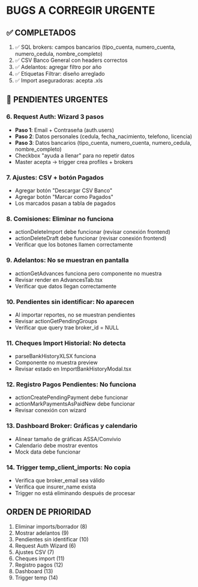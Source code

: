 # BUGS A CORREGIR URGENTE

## ✅ COMPLETADOS
1. ✅ SQL brokers: campos bancarios (tipo_cuenta, numero_cuenta, numero_cedula, nombre_completo)
2. ✅ CSV Banco General con headers correctos
3. ✅ Adelantos: agregar filtro por año
4. ✅ Etiquetas Filtrar: diseño arreglado
5. ✅ Import aseguradoras: acepta .xls

## 🔴 PENDIENTES URGENTES

### 6. Request Auth: Wizard 3 pasos
- **Paso 1**: Email + Contraseña (auth.users)
- **Paso 2**: Datos personales (cedula, fecha_nacimiento, telefono, licencia)
- **Paso 3**: Datos bancarios (tipo_cuenta, numero_cuenta, numero_cedula, nombre_completo)
- Checkbox "ayuda a llenar" para no repetir datos
- Master acepta → trigger crea profiles + brokers

### 7. Ajustes: CSV + botón Pagados
- Agregar botón "Descargar CSV Banco"
- Agregar botón "Marcar como Pagados"
- Los marcados pasan a tabla de pagados

### 8. Comisiones: Eliminar no funciona
- actionDeleteImport debe funcionar (revisar conexión frontend)
- actionDeleteDraft debe funcionar (revisar conexión frontend)
- Verificar que los botones llamen correctamente

### 9. Adelantos: No se muestran en pantalla
- actionGetAdvances funciona pero componente no muestra
- Revisar render en AdvancesTab.tsx
- Verificar que datos llegan correctamente

### 10. Pendientes sin identificar: No aparecen
- Al importar reportes, no se muestran pendientes
- Revisar actionGetPendingGroups
- Verificar que query trae broker_id = NULL

### 11. Cheques Import Historial: No detecta
- parseBankHistoryXLSX funciona
- Componente no muestra preview
- Revisar estado en ImportBankHistoryModal.tsx

### 12. Registro Pagos Pendientes: No funciona
- actionCreatePendingPayment debe funcionar
- actionMarkPaymentsAsPaidNew debe funcionar
- Revisar conexión con wizard

### 13. Dashboard Broker: Gráficas y calendario
- Alinear tamaño de gráficas ASSA/Convivio
- Calendario debe mostrar eventos
- Mock data debe funcionar

### 14. Trigger temp_client_imports: No copia
- Verifica que broker_email sea válido
- Verifica que insurer_name exista
- Trigger no está eliminando después de procesar

## ORDEN DE PRIORIDAD
1. Eliminar imports/borrador (8)
2. Mostrar adelantos (9)
3. Pendientes sin identificar (10)
4. Request Auth Wizard (6)
5. Ajustes CSV (7)
6. Cheques import (11)
7. Registro pagos (12)
8. Dashboard (13)
9. Trigger temp (14)

